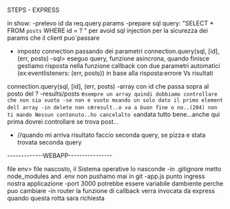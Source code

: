STEPS - EXPRESS

in show:
-prelevo id da req.query.params
-prepare sql query:
"SELECT * FROM `posts` WHERE id = ? " per avoid sql injection per la sicurezza dei params che il client puo`passare
- imposto connection passando dei parametri connection.query(sql, [id], (err, posts)
-sql> eseguo query, funzione asincrona, quando finisce gestiamo risposta nella funzione callback con due parametri automatici (ex:eventlisteners: (err, posts)) in base alla risposta:errore Vs risultati

connection.query(sql, [id], (err, posts) 
-array con id che passa sopra al posto del ? 
-results/posts e`sempre un array quindi dobbiamo controllare che non sia vuoto
-se non e vuoto mxando un solo dato il primo element dell array
-in delete non c`e`result..o va a buon fine o no..(204) non ti mando Nessun contenuto..ho cancelalto e`andata tutto bene...anche qui prima dovrei controllare se trova post...

 - //quando mi arriva risultato faccio seconda query, se pizza e stata trovata seconda query

-------------WEBAPP----------------

file env> file nascosto, il Sistema operative lo nasconde
-in .gitignore metto node_modules and .env non pushamo mai in git 
-app.js punto ingress nostra applicazione
-port 3000 potrebbe essere variabile  dambiente perche puo cambiare
-in router la funzione di callback verra invocata da express quando questa rotta sara richiesta